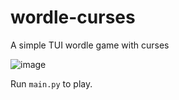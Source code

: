 # wordle-curses
A simple TUI wordle game with curses

![image](https://user-images.githubusercontent.com/30610197/151667838-12a7e733-876b-475b-8232-2c7fbb852d0f.png)

Run `main.py` to play.
